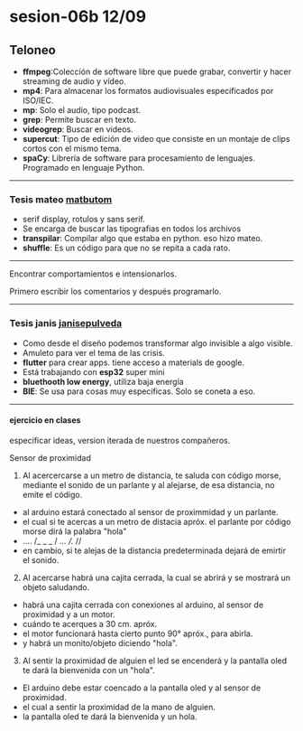 # sesion-06b 12/09

## Teloneo

- **ffmpeg**:Colección de software libre que puede grabar, convertir y hacer streaming de audio y vídeo.
- **mp4**: Para almacenar los formatos audiovisuales especificados por ISO/IEC.
- **mp**: Solo el audio, tipo podcast.
- **grep**: Permite buscar en texto.
- **videogrep**: Buscar en videos.
- **supercut**: Tipo de edición de video que consiste en un montaje de clips cortos con el mismo tema.
- **spaCy**: Librería de software para procesamiento de lenguajes. Programado en lenguaje Python.
  
---
### Tesis mateo [matbutom](https://github.com/matbutom)

- serif display, rotulos y sans serif.
- Se encarga de buscar las tipografias en todos los archivos 
- **transpilar**: Compilar algo que estaba en python. eso hizo mateo.
- **shuffle**: Es un código para que no se repita a cada rato.
  
---

Encontrar comportamientos e intensionarlos.

Primero escribir los comentarios y después programarlo.

---

### Tesis janis [janisepulveda](https://github.com/janisepulveda)

-  Como desde el diseño podemos transformar algo invisible a algo visible.
-  Amuleto para ver el tema de las crisis.
-  **flutter** para crear apps. tiene acceso a materials de google.
-  Está trabajando con **esp32** super mini
-  **bluethooth low energy**, utiliza baja energía
-  **BlE**: Se usa para cosas muy específicas. Solo se coneta a eso.
  
---

#### ejercicio en clases

especificar ideas, version iterada de nuestros compañeros.

Sensor de proximidad 

1. Al acercercarse a un metro de distancia, te saluda con código morse, mediante el sonido de un parlante y al alejarse, de esa distancia, no emite el código.
   
-  al arduino estará conectado al sensor de proximmidad y un parlante.
-  el cual si te acercas a un metro de distacia apróx. el parlante por código morse dirá la palabra "hola"
-  .... /_ _ _  / ._.. /._ //
-  en cambio, si te alejas de la distancia predeterminada dejará de emirtir el sonido.
  
2. Al acercarse habrá una cajita cerrada, la cual se abrirá y se mostrará un objeto saludando.

- habrá una cajita cerrada con conexiones al arduino, al sensor de proximidad y a un motor.
- cuándo te acerques a 30 cm. apróx.
- el motor funcionará hasta cierto punto 90° apróx., para abirla.
- y habrá un monito/objeto diciendo "hola".
  
3. Al sentir la proximidad  de alguien el led se encenderá y la pantalla oled te dará la bienvenida con un "hola".
   
  - El arduino debe estar coencado a la pantalla oled y al sensor de proximidad.
  - el cual a sentir la proximidad de la mano de alguien.
  - la pantalla oled te dará la bienvenida y un hola. 
